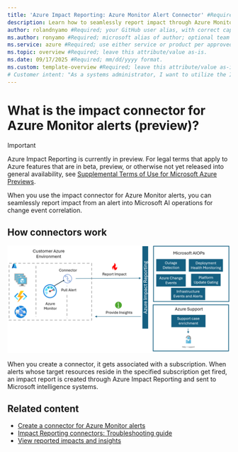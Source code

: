 ```yaml
---
title: 'Azure Impact Reporting: Azure Monitor Alert Connector' #Required; page title is displayed in search results. Include the brand.
description: Learn how to seamlessly report impact through Azure Monitor alerts. #Required; article description that is displayed in search results. 
author: rolandnyamo #Required; your GitHub user alias, with correct capitalization.
ms.author: ronyamo #Required; microsoft alias of author; optional team alias.
ms.service: azure #Required; use either service or product per approved list. 
ms.topic: overview #Required; leave this attribute/value as-is.
ms.date: 09/17/2025 #Required; mm/dd/yyyy format.
ms.custom: template-overview #Required; leave this attribute/value as-is.
# Customer intent: "As a systems administrator, I want to utilize the Impact Connector for Azure Monitor alerts, so that I can efficiently report impact events and enhance change event correlation within my organization's AIOps workflows."
---
```


# What is the impact connector for Azure Monitor alerts (preview)?

> [!IMPORTANT]
> Azure Impact Reporting is currently in preview. For legal terms that apply to Azure features that are in beta, preview, or otherwise not yet released into general availability, see [Supplemental Terms of Use for Microsoft Azure Previews](https://azure.microsoft.com/support/legal/preview-supplemental-terms/).

When you use the impact connector for Azure Monitor alerts, you can seamlessly report impact from an alert into Microsoft AI operations for change event correlation.

## How connectors work

[![Diagram that shows the architecture of impact connectors for Azure Monitor.](images/azure-monitor-connector.png)](images/azure-monitor-connector.png#lightbox)

When you create a connector, it gets associated with a subscription. When alerts whose target resources reside in the specified subscription get fired, an impact report is created through Azure Impact Reporting and sent to Microsoft intelligence systems.

## Related content

* [Create a connector for Azure Monitor alerts](create-azure-monitor-connector.md)
* [Impact Reporting connectors: Troubleshooting guide](connectors-troubleshooting-guide.md)
* [View reported impacts and insights](view-impact-insights.md)